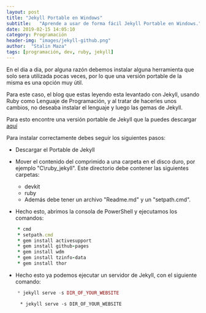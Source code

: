 ```yaml
---
layout: post
title: "Jekyll Portable en Windows"
subtitle:   "Aprende a usar de forma fácil Jekyll Portable en Windows."
date: 2019-02-15 14:05:10
category: Programación
header-img: "images/jekyll-github.png"
author:  "Stalin Maza"
tags: [programación, dev, ruby, jekyll]
---
```


En el dia a dia, por alguna razón debemos instalar alguna herramienta que solo sera utilizada pocas veces, por lo que una versión portable de la misma es una opción muy útil.

Para este caso, el blog que estas leyendo esta levantado con Jekyll, usando Ruby como Lenguaje de Programación, y al tratar de hacerles unos cambios, no deseaba instalar el lenguaje y luego las gemas de Jekyll.

Para esto encontre una versión portable de Jekyll que la puedes descargar <a href="http://yinlinhu.tech/2018/01/19/portable-jekyll.html" target="_blank">aquí</a>

Para instalar correctamente debes seguir los siguientes pasos:

<!-- more -->

* Descargar el Portable de Jekyll

* Mover el contenido del comprimido a una carpeta en el disco duro, por ejemplo "C\ruby_jekyll". Este directorio debe contener las siguientes carpetas:

    * devkit
    * ruby
    * Además debe tener un archivo "Readme.md" y un "setpath.cmd".

* Hecho esto, abrimos la consola de PowerShell y ejecutamos los comandos:

```ruby
    * cmd
    * setpath.cmd
    * gem install activesupport
    * gem install github-pages
    * gem install wdm
    * gem install tzinfo-data
    * gem install thor
```
* Hecho esto ya podemos ejecutar un servidor de Jekyll, con el siguiente comando:

```php
    * jekyll serve -s DIR_OF_YOUR_WEBSITE
```

``` [php] [Ejecutar el Servidor]
     * jekyll serve -s DIR_OF_YOUR_WEBSITE
```